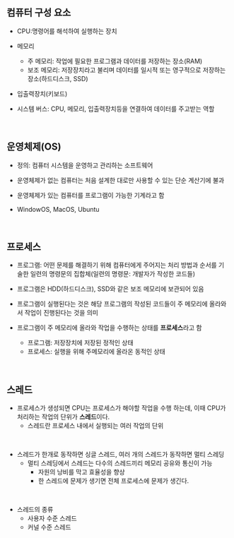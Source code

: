 ## 컴퓨터 구성 요소

- CPU:명령어를 해석하여 실행하는 장치

- 메모리

  - 주 메모리: 작업에 필요한 프로그램과 데이터를 저장하는 장소(RAM)
  - 보조 메모리: 저장장치라고 불리며 데이터를 일시적 또는 영구적으로 저장하는 장소(하드디스크, SSD)

- 입출력장치(키보드)

- 시스템 버스: CPU, 메모리, 입출력장치등을 연결하여 데이터를 주고받는 역할

<br>

## 운영체제(OS)

- 정의: 컴퓨터 시스템을 운영하고 관리하는 소프트웨어

- 운영체제가 없는 컴퓨터는 처음 설계한 대로만 사용할 수 있는 단순 계산기에 불과

- 운영체제가 있는 컴퓨터를 프로그램이 가능한 기계라고 함

- WindowOS, MacOS, Ubuntu

<br>

## 프로세스

- 프로그램: 어떤 문제를 해결하기 위해 컴퓨터에게 주어지는 처리 방법과 순서를 기술한 일련의 명령문의 집합체(일련의 명령문: 개발자가 작성한 코드들)

- 프로그램은 HDD(하드디스크), SSD와 같은 보조 메모리에 보관되어 있음

- 프로그램이 실행된다는 것은 해당 프로그램의 작성된 코드들이 주 메모리에 올라와서 작업이 진행된다는 것을 의미

- 프로그램이 주 메모리에 올라와 작업을 수행하는 상태를 **프로세스**라고 함
  - 프로그램: 저장장치에 저장된 정적인 상태
  - 프로세스: 실행을 위해 주메모리에 올라온 동적인 상태

<br>

## 스레드

- 프로세스가 생성되면 CPU는 프로세스가 해야할 작업을 수행 하는데, 이때 CPU가 처리하는 작업의 단위가 **스레드**이다.
  - 스레드란 프로세스 내에서 실행되는 여러 작업의 단위

<br>

- 스레드가 한개로 동작하면 싱글 스레드, 여러 개의 스레드가 동작하면 멀티 스레딩
  - 멀티 스레딩에서 스레드는 다수의 스레드끼리 메모리 공유와 통신이 가능
    - 자원의 낭비를 막고 효율성을 향상
    - 한 스레드에 문제가 생기면 전체 프로세스에 문제가 생긴다.

<br>

- 스레드의 종류
  - 사용자 수준 스레드
  - 커널 수준 스레드
